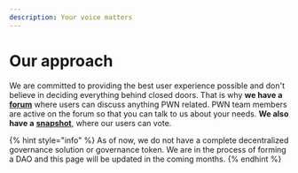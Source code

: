 ```yaml
---
description: Your voice matters
---
```


# Our approach

We are committed to providing the best user experience possible and don't believe in deciding everything behind closed doors. That is why **we have a** [**forum**](https://forum.pwn.finance/) where users can discuss anything PWN related. PWN team members are active on the forum so that you can talk to us about your needs. **We also have a** [**snapshot**](https://snapshot.org/#/pwnfinance.eth), where our users can vote.

{% hint style="info" %}
As of now, we do not have a complete decentralized governance solution or governance token. We are in the process of forming a DAO and this page will be updated in the coming months.&#x20;
{% endhint %}
